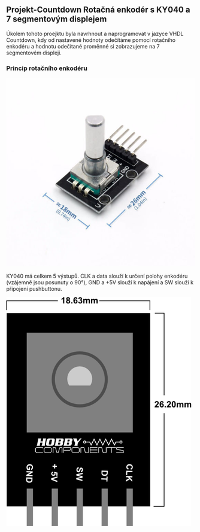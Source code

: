 ## Projekt-Countdown Rotačná enkodér s KY040 a 7 segmentovým displejem 
Úkolem tohoto proejktu byla navrhnout a naprogramovat v jazyce VHDL Countdown, kdy od nastavené hodnoty odečítáme pomocí rotačního enkodéru a hodnotu odečítané proměnné si zobrazujeme na 7 segmentovém displeji. 

### Princip rotačního enkodéru 

![KY040](https://github.com/xstupk04/Digital-electronics-1/blob/master/Labs/Project%20/Image/Rotary-Encoder-Module-Brick-Sensor-Development-for-Ky-040.jpg)

KY040 má celkem 5 výstupů. CLK a data slouží k určení polohy enkodéru (vzájemně jsou posunuty o 90°), GND a +5V slouží k napájení a SW slouží k připojení pushbuttonu. 

![KY040-Pins](https://github.com/xstupk04/Digital-electronics-1/blob/master/Labs/Project%20/Image/Rotary_Encoder_Pinout_and_PCB%20Dimensions.png)
